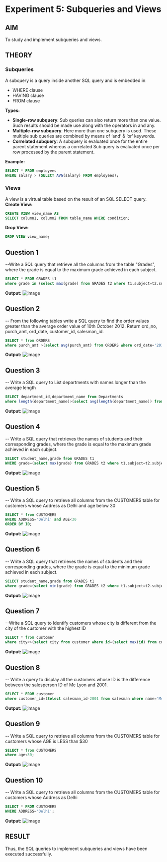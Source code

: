 # Experiment 5: Subqueries and Views

## AIM
To study and implement subqueries and views.

## THEORY

### Subqueries
A subquery is a query inside another SQL query and is embedded in:
- WHERE clause
- HAVING clause
- FROM clause

**Types:**
- **Single-row subquery**:
  Sub queries can also return more than one value. Such results should be made use along with the operators in and any.
- **Multiple-row subquery**:
  Here more than one subquery is used. These multiple sub queries are combined by means of ‘and’ & ‘or’ keywords.
- **Correlated subquery**:
  A subquery is evaluated once for the entire parent statement whereas a correlated Sub query is evaluated once per row processed by the parent statement.

**Example:**
```sql
SELECT * FROM employees
WHERE salary > (SELECT AVG(salary) FROM employees);
```
### Views
A view is a virtual table based on the result of an SQL SELECT query.
**Create View:**
```sql
CREATE VIEW view_name AS
SELECT column1, column2 FROM table_name WHERE condition;
```
**Drop View:**
```sql
DROP VIEW view_name;
```
**Question 1**
--
--Write a SQL query that retrieve all the columns from the table "Grades", where the grade is equal to the maximum grade achieved in each subject.
```sql
SELECT * FROM GRADES t1
where grade in (select max(grade) from GRADES t2 where t1.subject=t2.subject);
```

**Output:**
![image](https://github.com/user-attachments/assets/8613331b-3435-4653-9341-2ba3ea66af0f)


**Question 2**
---
-- From the following tables write a SQL query to find the order values greater than the average order value of 10th October 2012. Return ord_no, purch_amt, ord_date, customer_id, salesman_id.
```sql
SELECT * from ORDERS
where purch_amt >(select avg(purch_amt) from ORDERS where ord_date='2012-10-10');
```

**Output:**
![image](https://github.com/user-attachments/assets/e7715a83-cbee-4254-b66f-e45c0764c632)



**Question 3**
--- 
-- Write a SQL query to List departments with names longer than the average length

```sql
SELECT department_id,department_name from Departments
where length(department_name)>(select avg(length(department_name)) from Departments);
```

**Output:**
![image](https://github.com/user-attachments/assets/316d548d-9168-4ca3-8287-90eefb91bdad)



**Question 4**
---
-- Write a SQL query that retrieves the names of students and their corresponding grades, where the grade is equal to the maximum grade achieved in each subject.

```sql
SELECT student_name,grade from GRADES t1
WHERE grade=(select max(grade) from GRADES t2 where t1.subject=t2.subject);
```

**Output:**
![image](https://github.com/user-attachments/assets/877a69e1-c808-462d-b340-604e3bfb4d39)



**Question 5**
---
-- Write a SQL query to retrieve all columns from the CUSTOMERS table for customers whose Address as Delhi and age below 30

```sql
SELECT * from CUSTOMERS
WHERE ADDRESS='Delhi' and AGE<30
ORDER BY ID;
```

**Output:**
![image](https://github.com/user-attachments/assets/5bdcc345-7699-4086-b233-0376e380a213)



**Question 6**
---
-- Write a SQL query that retrieves the names of students and their corresponding grades, where the grade is equal to the minimum grade achieved in each subject.

```sql
SELECT student_name,grade from GRADES t1
where grade=(select min(grade) from GRADES t2 where t1.subject=t2.subject);
```

**Output:**
![image](https://github.com/user-attachments/assets/85302f5c-48d4-4d43-876f-2d7d32e78214)


**Question 7**
---
--Write a SQL query to Identify customers whose city is different from the city of the customer with the highest ID

```sql
SELECT * from customer
where city<>(select city from customer where id=(select max(id) from customer));
```

**Output:**
![image](https://github.com/user-attachments/assets/ce5023c9-ab4e-4308-8588-cc13a38752f3)


**Question 8**
---
-- Write a query to display all the customers whose ID is the difference between the salesperson ID of Mc Lyon and 2001.

```sql
SELECT * FROM customer
where customer_id=(Select salesman_id-2001 from salesman where name='Mc Lyon');
```

**Output:**
![image](https://github.com/user-attachments/assets/fd4c80b8-b24c-4f41-837d-7bc7f307fda6)

**Question 9**
---
-- Write a SQL query to retrieve all columns from the CUSTOMERS table for customers whose AGE is LESS than $30
```sql
SELECT * from CUSTOMERS
where age<30;
```

**Output:**
![image](https://github.com/user-attachments/assets/6ca96327-eb55-4130-b768-528df2839afd)


**Question 10**
---
-- Write a SQL query to retrieve all columns from the CUSTOMERS table for customers whose Address as Delhi
```sql
SELECT * FROM CUSTOMERS
WHERE ADDRESS='Delhi';
```

**Output:**
![image](https://github.com/user-attachments/assets/16d988df-1f89-405d-acfe-b74836b1ae64)

## RESULT
Thus, the SQL queries to implement subqueries and views have been executed successfully.
